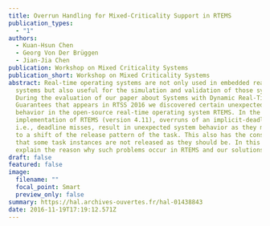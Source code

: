 ```yaml
---
title: Overrun Handling for Mixed-Criticality Support in RTEMS
publication_types:
  - "1"
authors:
  - Kuan-Hsun Chen
  - Georg Von Der Brüggen
  - Jian-Jia Chen
publication: Workshop on Mixed Criticality Systems
publication_short: Workshop on Mixed Criticality Systems
abstract: Real-time operating systems are not only used in embedded real-time
  systems but also useful for the simulation and validation of those systems.
  During the evaluation of our paper about Systems with Dynamic Real-Time
  Guarantees that appears in RTSS 2016 we discovered certain unexpected system
  behavior in the open-source real-time operating system RTEMS. In the current
  implementation of RTEMS (version 4.11), overruns of an implicit-deadline task,
  i.e., deadline misses, result in unexpected system behavior as they may lead
  to a shift of the release pattern of the task. This also has the consequence
  that some task instances are not released as they should be. In this paper we
  explain the reason why such problems occur in RTEMS and our solutions.
draft: false
featured: false
image:
  filename: ""
  focal_point: Smart
  preview_only: false
summary: https://hal.archives-ouvertes.fr/hal-01438843
date: 2016-11-19T17:19:12.571Z
---
```

